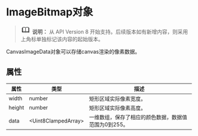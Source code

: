 # ImageBitmap对象

> ![icon-note.gif](public_sys-resources/icon-note.gif) **说明：**
> 从 API Version 8 开始支持。后续版本如有新增内容，则采用上角标单独标记该内容的起始版本。


CanvasImageData对象可以存储canvas渲染的像素数据。


## 属性

| 属性 | 类型 | 描述 | 
| -------- | -------- | -------- |
| width | number | 矩形区域实际像素宽度。 | 
| height | number | 矩形区域实际像素高度。 | 
| data | &lt;Uint8ClampedArray&gt; | 一维数组，保存了相应的颜色数据，数据值范围为0到255。 | 
